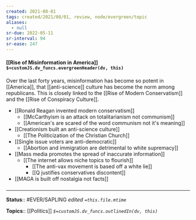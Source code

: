 ```yaml
---
created: 2021-08-01
tags: created/2021/08/01, review, node/evergreen/topic
aliases:
  - null
sr-due: 2022-05-11
sr-interval: 94
sr-ease: 247
---
```


#### [[Rise of Misinformation in America]] `$=customJS.dv_funcs.evergreenHeader(dv, this)`

Over the last forty years, misinformation has become so potent in [[America]], that [[anti-science]] culture has become the norm among republicans. This is closely linked to the [[Rise of Modern Conservatism]] and the [[Rise of Conspiracy Culture]].

- [[Ronald Reagan invented modern conservatism]]
	- [[McCarthyism is an attack on totalitarianism not communism]]
	- [[American's are scared of the word communism not it's meaning]]
- [[Creationism built an anti-science culture]]
	- [[The Politicization of the Christian Church]]
- [[Single issue voters are anti-democratic]]
	- [[Abortion and immigration are detrimental to white supremacy]]
- [[Mass media promotes the spread of inaccurate information]]
    - [[The internet allows niche topics to flourish]]
        - [[The anti-vax movement is based off a white lie]]
        - [[Q justifies conservatives discontent]]
- [[MAGA is built off nostalgia not facts]]

### <hr class="dataviews"/>

**Status**:: #EVER/SAPLING 
*edited `=this.file.mtime`*

**Topics**:: [[Politics]]
*`$=customJS.dv_funcs.outlinedIn(dv, this)`*
